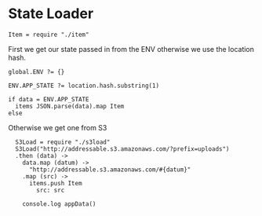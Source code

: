 State Loader
============

    Item = require "./item"

First we get our state passed in from the ENV otherwise we use the location hash.

    global.ENV ?= {}

    ENV.APP_STATE ?= location.hash.substring(1)

    if data = ENV.APP_STATE
      items JSON.parse(data).map Item
    else

Otherwise we get one from S3

      S3Load = require "./s3load"
      S3Load("http://addressable.s3.amazonaws.com/?prefix=uploads")
      .then (data) ->
        data.map (datum) ->
          "http://addressable.s3.amazonaws.com/#{datum}"
        .map (src) ->
          items.push Item
            src: src

        console.log appData()
